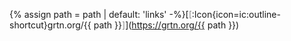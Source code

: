 <span class="font-mono">{% assign path = path | default: 'links' -%}[<span style="opacity: 0.5">[</span>:Icon{icon=ic:outline-shortcut}grtn.org/{{ path }}<span style="opacity: 0.5">]</span>](https://grtn.org/{{ path }})</span>